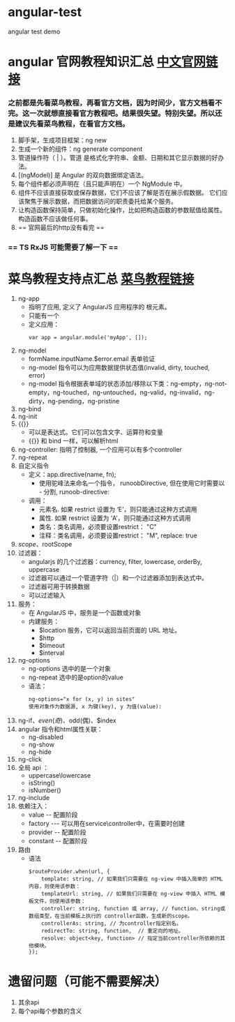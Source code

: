 # angular-test
angular test demo

# angular 官网教程知识汇总 [中文官网链接](https://angular.cn/)
### 之前都是先看菜鸟教程，再看官方文档，因为时间少，官方文档看不完。这一次就想直接看官方教程吧。结果很失望。特别失望。所以还是建议先看菜鸟教程，在看官方文档。
1. 脚手架，生成项目框架：ng new <project name>
2. 生成一个新的组件：ng generate component <component name>
3. 管道操作符（ | ）。管道 是格式化字符串、金额、日期和其它显示数据的好办法。
4. [(ngModel)] 是 Angular 的双向数据绑定语法。
5. 每个组件都必须声明在（且只能声明在）一个 NgModule 中。
6. 组件不应该直接获取或保存数据，它们不应该了解是否在展示假数据。 它们应该聚焦于展示数据，而把数据访问的职责委托给某个服务。
7. 让构造函数保持简单，只做初始化操作，比如把构造函数的参数赋值给属性。 构造函数不应该做任何事。 
8. == 官网最后的http没有看完 ==
### == TS RxJS 可能需要了解一下 ==

# 菜鸟教程支持点汇总 [菜鸟教程链接](http://www.runoob.com/angularjs/angularjs-intro.html)
1. ng-app
    - 指明了应用, 定义了 AngularJS 应用程序的 根元素。
    - 只能有一个
    - 定义应用：
        ```
        var app = angular.module('myApp', []);
        ```
2. ng-model
    - formName.inputName.$error.email 表单验证
    - ng-model 指令可以为应用数据提供状态值(invalid, dirty, touched, error)
    - ng-model 指令根据表单域的状态添加/移除以下类：ng-empty，ng-not-empty，ng-touched，ng-untouched，ng-valid，ng-invalid，ng-dirty，ng-pending，ng-pristine
3. ng-bind
4. ng-init
5. {{}}
    - 可以是表达式。它们可以包含文字、运算符和变量
    - {{}} 和 bind 一样，可以解析html
6. ng-controller: 指明了控制器, 一个应用可以有多个controller
7. ng-repeat
8. 自定义指令
    - 定义：app.directive(name, fn);
        - 使用驼峰法来命名一个指令， runoobDirective, 但在使用它时需要以 - 分割, runoob-directive:
    - 调用：
        - 元素名. 如果 restrict 设置为 ‘E’，则只能通过这种方式调用
        - 属性. 如果 restrict 设置为 ‘A’，则只能通过这种方式调用
        - 类名：类名调用，必须要设置restrict： "C"
        - 注释：类名调用，必须要设置restrict： "M", replace: true
9. $scope、$rootScope
10. 过滤器：
    - angularjs 的几个过滤器：currency, filter, lowercase, orderBy, uppercase
    - 过滤器可以通过一个管道字符（|）和一个过滤器添加到表达式中。
    - 过滤器可用于转换数据
    - 可以过滤输入
11. 服务：
    - 在 AngularJS 中，服务是一个函数或对象
    - 内建服务：
        -  $location 服务，它可以返回当前页面的 URL 地址。
        - $http
        - $timeout
        - $interval
12. ng-options
    - ng-options 选中的是一个对象
    - ng-repeat 选中的是option的value
    - 语法：
        ```
        ng-options="x for (x, y) in sites"
        使用对象作为数据源, x 为键(key), y 为值(value):
        ```
13. ng-if、$even(奇) 、$odd(偶)、$index
14. angular 指令和html属性关联：
    - ng-disabled
    - ng-show
    - ng-hide
15. ng-click
16. 全局 api ：
    - uppercase\lowercase
    - isString()
    - isNumber()
17. ng-include
18. 依赖注入：
    - value -- 配置阶段
    - factory --- 可以用在service\controller中，在需要时创建
    - provider  -- 配置阶段
    - constant -- 配置阶段
19. 路由
    - 语法
        ```
        $routeProvider.when(url, {
            template: string, // 如果我们只需要在 ng-view 中插入简单的 HTML 内容，则使用该参数：
            templateUrl: string, // 如果我们只需要在 ng-view 中插入 HTML 模板文件，则使用该参数：
            controller: string, function 或 array, // function、string或数组类型，在当前模板上执行的 controller函数，生成新的scope。
            controllerAs: string, // 为controller指定别名。
            redirectTo: string, function,  // 重定向的地址。
            resolve: object<key, function> // 指定当前controller所依赖的其他模块。
        });
        ```

# 遗留问题（可能不需要解决）
1. 其余api
2. 每个api每个参数的含义